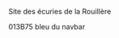 Site des écuries de la Rouillère

<div class="navbar navbar-dark bg-dark shadow-sm">

013B75 bleu du navbar